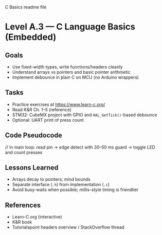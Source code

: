 C Basics readme file
# Level A.3 — C Language Basics (Embedded)

## Goals
- Use fixed-width types, write functions/headers cleanly
- Understand arrays vs pointers and basic pointer arithmetic
- Implement debounce in plain C on MCU (no Arduino wrappers)

## Tasks
- Practice exercises at https://www.learn-c.org/
- Read K&R Ch. 1–5 (reference)
- STM32: CubeMX project with GPIO and `HAL_GetTick()`-based debounce
- Optional: UART print of press count

## Code Pseudocode
// In main loop:
read pin -> edge detect with 30–50 ms guard -> toggle LED and count presses

## Lessons Learned
- Arrays decay to pointers; mind bounds
- Separate interface (`.h`) from implementation (`.c`)
- Avoid busy-waits when possible; millis-style timing is friendlier

## References
- Learn-C.org (interactive)
- K&R book
- Tutorialspoint headers overview / StackOverflow thread
